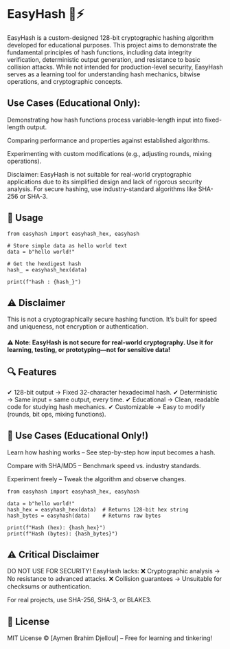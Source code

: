 # EasyHash 🔐⚡
EasyHash is a custom-designed 128-bit cryptographic hashing algorithm developed for educational purposes. This project aims to demonstrate the fundamental principles of hash functions, including data integrity verification, deterministic output generation, and resistance to basic collision attacks. While not intended for production-level security, EasyHash serves as a learning tool for understanding hash mechanics, bitwise operations, and cryptographic concepts. 


## Use Cases (Educational Only):

Demonstrating how hash functions process variable-length input into fixed-length output.

Comparing performance and properties against established algorithms.

Experimenting with custom modifications (e.g., adjusting rounds, mixing operations).

Disclaimer:
EasyHash is not suitable for real-world cryptographic applications due to its simplified design and lack of rigorous security analysis. For secure hashing, use industry-standard algorithms like SHA-256 or SHA-3.


## 🔧 Usage
~~~
from easyhash import easyhash_hex, easyhash

# Store simple data as hello world text
data = b"hello world!"

# Get the hexdigest hash
hash_ = easyhash_hex(data)

print(f"hash : {hash_}")
~~~

## ⚠️ Disclaimer
This is not a cryptographically secure hashing function. It’s built for speed and uniqueness, not encryption or authentication.

#### ⚠️ Note: EasyHash is not secure for real-world cryptography. Use it for learning, testing, or prototyping—not for sensitive data!

## 🔍 Features
✔ 128-bit output → Fixed 32-character hexadecimal hash.
✔ Deterministic → Same input = same output, every time.
✔ Educational → Clean, readable code for studying hash mechanics.
✔ Customizable → Easy to modify (rounds, bit ops, mixing functions).

## 🚀 Use Cases (Educational Only!)
Learn how hashing works – See step-by-step how input becomes a hash.

Compare with SHA/MD5 – Benchmark speed vs. industry standards.

Experiment freely – Tweak the algorithm and observe changes.

~~~
from easyhash import easyhash_hex, easyhash

data = b"hello world!"  
hash_hex = easyhash_hex(data)  # Returns 128-bit hex string
hash_bytes = easyhash(data)    # Returns raw bytes

print(f"Hash (hex): {hash_hex}")  
print(f"Hash (bytes): {hash_bytes}")  
~~~

## ⚠️ Critical Disclaimer
DO NOT USE FOR SECURITY! EasyHash lacks:
❌ Cryptographic analysis → No resistance to advanced attacks.
❌ Collision guarantees → Unsuitable for checksums or authentication.

For real projects, use SHA-256, SHA-3, or BLAKE3.

## 📄 License

MIT License © [Aymen Brahim Djelloul] – Free for learning and tinkering!
